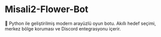# Misali2-Flower-Bot
🌸 Python ile geliştirilmiş modern arayüzlü oyun botu. Akıllı hedef seçimi, merkez bölge koruması ve Discord entegrasyonu içerir.
